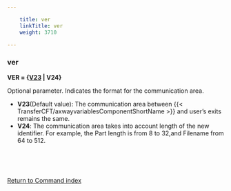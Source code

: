 ```yaml
---

    title: ver
    linkTitle: ver
    weight: 3710

---
```

<span id="ver"></span>

### ver

****VER = {<span style="text-decoration: underline;">V23</span>
| V24}****

Optional parameter. Indicates the format for the communication area.

- <span style="font-weight: bold;">****V23****</span>(Default
    value): The communication area between {{< TransferCFT/axwayvariablesComponentShortName >}} and user’s exits remains
    the same.
- <span style="font-weight: bold;">****V24****</span>: The communication area takes into
    account length of the new identifier. For example, the Part length is
    from 8 to 32,and Filename from 64 to 512.

 

 

[Return to Command index](../../)
